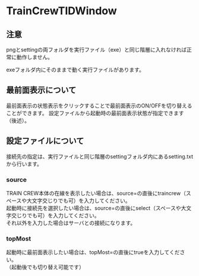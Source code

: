 # TrainCrewTIDWindow
 
## 注意
pngとsettingの両フォルダを実行ファイル（exe）と同じ階層に入れなければ正常に動作しません。

exeフォルダ内にそのままで動く実行ファイルがあります。  

## 最前面表示について
最前面表示の状態表示をクリックすることで最前面表示のON/OFFを切り替えることができます。
設定ファイルから起動時の最前面表示状態が指定できます（後述）。

## 設定ファイルについて
接続先の指定は、実行ファイルと同じ階層のsettingフォルダ内にあるsetting.txtから行います。  

### source
TRAIN CREW本体の在線を表示したい場合は、source=の直後にtraincrew（スペースや大文字交じりでも可）を入力してください。  
起動時に接続先を選択したい場合は、source=の直後にselect（スペースや大文字交じりでも可）を入力してください。  
それ以外を入力した場合はサーバとの接続になります。

### topMost
起動時に最前面表示したい場合は、topMost=の直後にtrueを入力してください。  
（起動後でも切り替え可能です）